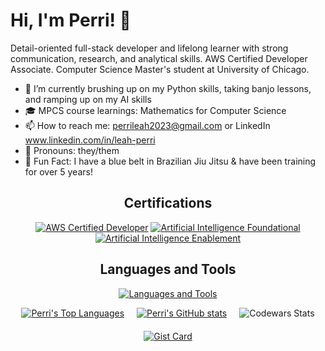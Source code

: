 # Hi, I'm Perri! 👋

Detail-oriented full-stack developer and lifelong learner with strong communication, research, and analytical skills. AWS Certified Developer Associate. Computer Science Master's student at University of Chicago.

- 🌱 I’m currently brushing up on my Python skills, taking banjo lessons, and ramping up on my AI skills
- 🎓 MPCS course learnings: Mathematics for Computer Science
- 📫 How to reach me: perrileah2023@gmail.com or LinkedIn www.linkedin.com/in/leah-perri
- 💚 Pronouns: they/them
- 🥋 Fun Fact: I have a blue belt in Brazilian Jiu Jitsu & have been training for over 5 years!

<div align="center">

## Certifications
[![AWS Certified Developer](https://images.credly.com/size/150x150/images/b9feab85-1a43-4f6c-99a5-631b88d5461b/image.png)](https://www.credly.com/badges/e0f9420a-e951-4ea8-9471-85e00bd27bf5/public_url)
[![Artificial Intelligence Foundational](https://images.credly.com/size/150x150/images/d87a14ce-7058-4b0d-a66d-d178a7658ba5/image.png)](https://www.credly.com/badges/6b40ee85-6e0a-41f6-8730-2eedeb168aa9/public_url)
[![Artificial Intelligence Enablement](https://images.credly.com/size/150x150/images/4bb166fe-3c14-486d-9bfa-4fd289f88e1f/image.png)](https://www.credly.com/badges/bb039274-becb-4a54-bdfe-b5ff10a47f85/public_url)

## Languages and Tools
[![Languages and Tools](https://skillicons.dev/icons?i=ruby,rails,js,react,ts,nextjs,py,django,postgres,html,css,aws,nodejs,docker)](https://skillicons.dev)

<div style="display: flex; justify-content: center; flex-wrap: wrap; gap: 20px;">
  <a href="https://github.com/perrileah/github-readme-stats">
    <img src="https://github-readme-stats.vercel.app/api/top-langs/?username=perrileah&layout=compact&size_weight=.5&count_weight=.5&hide=css,html,scss,shell,Dockerfile" alt="Perri's Top Languages" />
  </a>
  <a href="https://github.com/perrileah/github-readme-stats">
    <img src="https://github-readme-stats.vercel.app/api?username=perrileah&show=prs_merged,prs_merged_percentage&show_icons=true&include_all_commits=true&hide=stars,issues,contribs" alt="Perri's GitHub stats" />
  </a>
  <img src="https://github.r2v.ch/codewars?user=perrileah&top_languages=true" alt="Codewars Stats" />
  <a href="https://gist.github.com/perrileah/32a378ca7f939128a8abd827b75c2083">
    <img src="https://github-readme-stats.vercel.app/api/gist?id=32a378ca7f939128a8abd827b75c2083&show_owner=true" alt="Gist Card" />
  </a>
</div>

</div>
